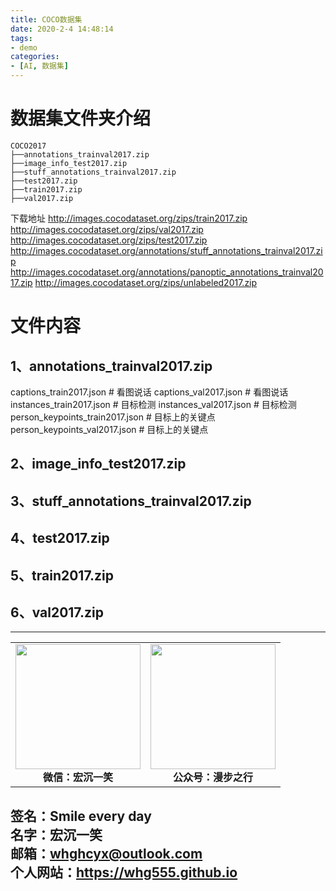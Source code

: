 ```yaml
---
title: COCO数据集
date: 2020-2-4 14:48:14
tags: 
- demo
categories:
- [AI, 数据集]
---
```

# 数据集文件夹介绍 #
```
COCO2017
├──annotations_trainval2017.zip
├──image_info_test2017.zip
├──stuff_annotations_trainval2017.zip
├──test2017.zip
├──train2017.zip
├──val2017.zip
```
下载地址
http://images.cocodataset.org/zips/train2017.zip
http://images.cocodataset.org/zips/val2017.zip
http://images.cocodataset.org/zips/test2017.zip
http://images.cocodataset.org/annotations/stuff_annotations_trainval2017.zip
http://images.cocodataset.org/annotations/panoptic_annotations_trainval2017.zip
http://images.cocodataset.org/zips/unlabeled2017.zip
# 文件内容 #
## 1、annotations_trainval2017.zip ##
captions_train2017.json   # 看图说话
captions_val2017.json     # 看图说话
instances_train2017.json  # 目标检测
instances_val2017.json    # 目标检测
person_keypoints_train2017.json  # 目标上的关键点
person_keypoints_val2017.json    # 目标上的关键点

## 2、image_info_test2017.zip ##

## 3、stuff_annotations_trainval2017.zip ##

## 4、test2017.zip ##

## 5、train2017.zip ##

## 6、val2017.zip ##





---
<center>
<table>
    <tr>
        <td >
            <center>
                <img src="https://i.loli.net/2020/01/08/CJz85Sbal6M7EOV.png" width="200"/>
            </center>
            <center style="font-weight:900">
                微信：宏沉一笑
            </center>
        </td>
        <td >
            <center>
                <img src="https://i.loli.net/2020/01/08/veq2DSphHME9KPV.jpg" width="200"/>
            </center>
            <center style="font-weight:900">
                公众号：漫步之行
            </center>
        </td>
    </tr>
</table>
</center>


**签名：Smile every day**    
**名字：宏沉一笑**   
**邮箱：whghcyx@outlook.com**  
**个人网站：https://whg555.github.io**  
---
